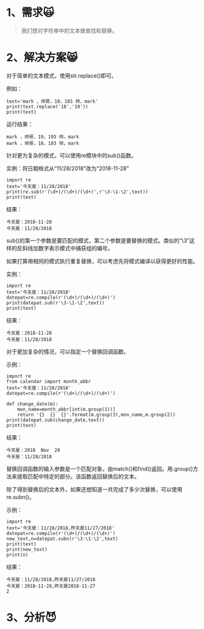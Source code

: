 # 1、需求🙀

> 我们想对字符串中的文本做查找和替换。

# 2、解决方案😸

对于简单的文本模式，使用str.replace\(\)即可。

例如：

```
text='mark ，帅哥，18，183 帅，mark'
print(text.replace('18','19'))
print(text)
```

运行结果：

```
mark ，帅哥，19，193 帅，mark
mark ，帅哥，18，183 帅，mark
```

针对更为复杂的模式，可以使用re模块中的sub\(\)函数。

实例：将日期格式从“11/28/2018”改为“2018-11-28”

```
import re
text='今天是：11/28/2018'
print(re.sub(r'(\d+)/(\d+)/(\d+)',r'\3-\1-\2',text))
print(text)
```

结果：

```
今天是：2018-11-28
今天是：11/28/2018
```

sub\(\)的第一个参数是要匹配的模式，第二个参数是要替换的模式。类似的“\3”这样的反斜线加数字表示模式中捕获组的编号。

如果打算用相同的模式执行重复替换，可以考虑先将模式编译以获得更好的性能。

实例：

```
import re
text='今天是：11/28/2018'
datepat=re.compile(r'(\d+)/(\d+)/(\d+)')
print(datepat.sub(r'\3-\1-\2',text))
print(text)
```

结果：

```
今天是：2018-11-28
今天是：11/28/2018
```

对于更加复杂的情况，可以指定一个替换回调函数。

示例：

```
import re
from calendar import month_abbr
text='今天是：11/28/2018'
datepat=re.compile(r'(\d+)/(\d+)/(\d+)')

def change_date(m):
    mon_name=month_abbr[int(m.group(1))]
    return '{}  {}  {}'.format(m.group(3),mon_name,m.group(2))
print(datepat.sub(change_date,text))
print(text)
```

结果：

```
今天是：2018  Nov  28
今天是：11/28/2018
```

替换回调函数的输入参数是一个匹配对象，由match\(\)和find\(\)返回。用.group\(\)方法来提取匹配中特定的部分。该函数返回替换后的文本。

除了得到替换后的文本外，如果还想知道一共完成了多少次替换，可以使用re.subn\(\)。

示例：

```
import re
text='今天是：11/28/2018,昨天是11/27/2018'
datepat=re.compile(r'(\d+)/(\d+)/(\d+)')
new_text,n=datepat.subn(r'\3-\1-\2',text)
print(text)
print(new_text)
print(n)
```

结果：

```
今天是：11/28/2018,昨天是11/27/2018
今天是：2018-11-28,昨天是2018-11-27
2
```

# 3、分析😈



